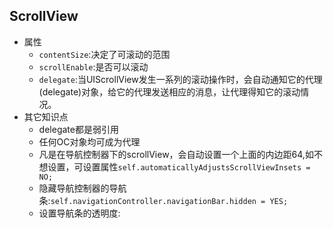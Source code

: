 ## ScrollView
+ 属性
    - `contentSize`:决定了可滚动的范围
    - `scrollEnable`:是否可以滚动
    - `delegate`:当UIScrollView发生一系列的滚动操作时，会自动通知它的代理(delegate)对象，给它的代理发送相应的消息，让代理得知它的滚动情况。
+ 其它知识点
    - delegate都是弱引用
    - 任何OC对象均可成为代理
    - 凡是在导航控制器下的scrollView，会自动设置一个上面的内边距64,如不想设置，可设置属性`self.automaticallyAdjustsScrollViewInsets = NO;`
    - 隐藏导航控制器的导航条:`self.navigationController.navigationBar.hidden = YES;`
    - 设置导航条的透明度: